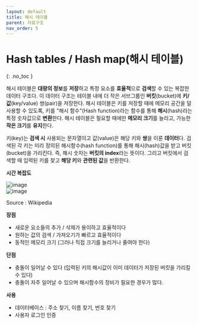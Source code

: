 ```yaml
---
layout: default
title: 해시 테이블
parent: 자료구조
nav_order: 5
---
```


# Hash tables / Hash map(해시 테이블)  
{: .no_toc }

해시 테이블은 **대량의 정보**를 **저장**하고 특정 요소를 **효율적**으로 **검색**할 수 있는 복잡한 데이터 구조다. 이 데이터 구조는 테이블 내에 더 작은 서브그룹인 **버킷**(bucket)에 **키/값**(key/value) 쌍(pair)을 저장한다. 해시 테이블은 키를 저장할 때에 메모리 공간을 덜 사용할 수 있도록, 키를 "해시 함수"(Hash function)라는 함수를 통해 **해시**(hash)라는 특정 숫자값으로 **변환**한다. 해시 테이블은 필요할 때에만 **메모리 크기**를 늘리고, 가능한 **작은 크기**를 **유지**한다.  

키(key)는 **검색 시** 사용되는 문자열이고 값(value)은 해당 키와 **쌍**을 이룬 **데이터**다. 검색된 각 키는 미리 정의된 해시함수(hash function)를 통해 해시(hash)값을 받고 버킷(bucket)을 가리킨다. 즉, 해시 숫자는 **버킷의 index**라는 뜻이다. 그리고 버킷에서 검색할 때 입력된 키를 찾고 **해당 키**와 **관련된 값**을 반환한다.  

**시간 복잡도**  

![image](https://velog.velcdn.com/images%2Fjha0402%2Fpost%2Ffc283dd2-db7a-4935-a273-a7fc5814a8ba%2Fimage.png)  
![image](https://velog.velcdn.com/images%2Fjha0402%2Fpost%2Fa5dc5aeb-8061-4936-b8dc-26d6f7fbf0e8%2FHash_table_3_1_1_0_1_0_0_SP.svg)  

Source : Wikipedia  

**장점**  

  - 새로운 요소들의 추가 / 삭제가 용이하고 효율적이다  
  - 원하는 값의 검색 / 가져오기가 빠르고 효율적이다  
  - 동적인 메모리 크기 (그러나 직접 크기를 늘리거나 줄여야 한다)  

**단점**  

  - 충돌이 일어날 수 있다 (입력된 키의 해시값이 이미 데이터가 저장된 버킷을 가리킬 수 있다)  
  - 충돌이 자주 일어날 수 있으며 해시함수의 정비가 필요한 경우가 많다.  

**사용**  

  - 데이터베이스 : 주소 찾기, 이름 찾기, 번호 찾기  
  - 사용자 로그인 인증